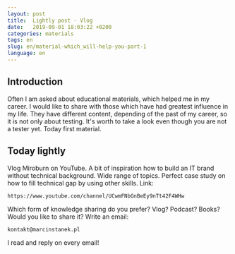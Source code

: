 ```yaml
---
layout: post
title:  Lightly post - Vlog
date:   2019-09-01 18:03:22 +0200
categories: materials
tags: en
slug: en/material-which_will-help-you-part-1
language: en
---
```


## Introduction

Often I am asked about educational materials, which helped me in my career.
I would like to share with those which have had greatest influence in my life.
They have different content, depending of the past of my career, so it is not
only about testing. It's worth to take a look even though you are not a tester
yet.  Today first material.

## Today lightly

Vlog Miroburn on YouTube. A bit of inspiration how to build an IT brand without
technical background. Wide range of topics. Perfect case study on how to fill
technical gap by using other skills. Link:

    https://www.youtube.com/channel/UCwmFNbGnBeEy9nTt42F4WHw

Which form of knowledge sharing do you prefer? Vlog? Podcast? Books?
Would you like to share it? Write an email:

    kontakt@marcinstanek.pl

I read and reply on every email!
